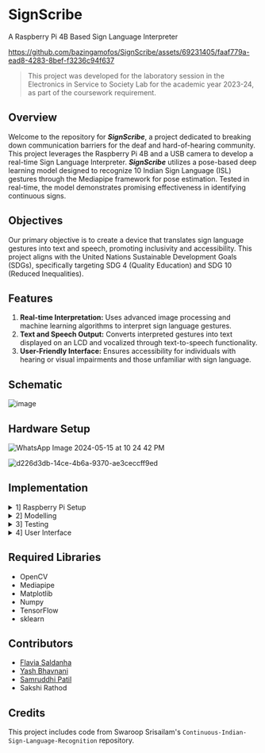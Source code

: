 # SignScribe
A Raspberry Pi 4B Based Sign Language Interpreter

https://github.com/bazingamofos/SignScribe/assets/69231405/faaf779a-ead8-4283-8bef-f3236c94f637

> This project was developed for the laboratory session in the Electronics in Service to Society Lab for the academic year 2023-24, as part of the coursework requirement.

## Overview
Welcome to the repository for ***SignScribe***, a project dedicated to breaking down communication barriers for the deaf and hard-of-hearing community. This project leverages the Raspberry Pi 4B and a USB camera to develop a real-time Sign Language Interpreter. ***SignScribe*** utilizes a pose-based deep learning model designed to recognize 10 Indian Sign Language (ISL) gestures through the Mediapipe framework for pose estimation. Tested in real-time, the model demonstrates promising effectiveness in identifying continuous signs.

## Objectives
Our primary objective is to create a device that translates sign language gestures into text and speech, promoting inclusivity and accessibility. This project aligns with the United Nations Sustainable Development Goals (SDGs), specifically targeting SDG 4 (Quality Education) and SDG 10 (Reduced Inequalities).

## Features
1. **Real-time Interpretation:** Uses advanced image processing and machine learning algorithms to interpret sign language gestures.
2. **Text and Speech Output:** Converts interpreted gestures into text displayed on an LCD and vocalized through text-to-speech functionality.
3. **User-Friendly Interface:** Ensures accessibility for individuals with hearing or visual impairments and those unfamiliar with sign language.

## Schematic
![image](https://github.com/bazingamofos/SignScribe/assets/69231405/0f55ea17-704f-4c3f-b0aa-a775d13f491f)

## Hardware Setup
![WhatsApp Image 2024-05-15 at 10 24 42 PM](https://github.com/bazingamofos/SignScribe/assets/69231405/de812f2f-13f5-4c92-aa18-41be5733430d)

![d226d3db-14ce-4b6a-9370-ae3ceccff9ed](https://github.com/bazingamofos/SignScribe/assets/69231405/96039f51-bbc5-493a-bb21-d02807a3b05c)

## Implementation

<details>

<summary> 1] Raspberry Pi Setup </summary>

* Initial setup of Raspberry Pi 4B and installation of a suitable environment for code im

</details>

<details>

<summary> 2] Modelling </summary>

* Creation of a dataset for Indian sign language gestures.
* Importing necessary libraries for data processing.
* Specifying the path for storing images.
* Designing the model structure, utilizing a pose-based deep learning model with LSTM for sequential data processing.
* Training the model and evaluating its performance on test data, achieving an accuracy rate of 85-90%.

</details>

<details>
  
<summary> 3] Testing </summary>

* Importing required libraries for implementation of Mediapipe.
* Implementation of pose estimation using Mediapipe for real-time gesture recognition.
* Integration of the trained recognition model with the system.
  
</details>

<details>

<summary> 4] User Interface </summary>

* Installation of necessary libraries for I2C LCD interfacing.
* Interfacing the LCD with Raspberry Pi to visually display text output.
* Installation of necessary libraries for text-to-speech (TTS) functionality.
* Writing code to convert text output into speech, enabling users to hear the interpreted signs through wired earphones connected to the audio jack.
  
</details>

## Required Libraries
* OpenCV
* Mediapipe
* Matplotlib
* Numpy
* TensorFlow
* sklearn

## Contributors
- [Flavia Saldanha](https://github.com/bazingamofos)
- [Yash Bhavnani](https://github.com/yashbhavnani)
- [Samruddhi Patil](https://github.com/Samruddhi248)
- Sakshi Rathod

## Credits 
This project includes code from Swaroop Srisailam's `Continuous-Indian-Sign-Language-Recognition` repository.


